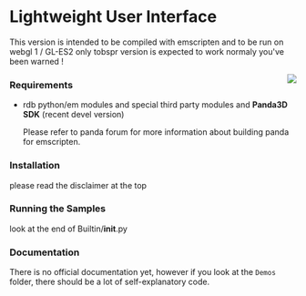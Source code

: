 # Lightweight User Interface

This version is intended to be compiled with emscripten and to be run on webgl 1 / GL-ES2
only tobspr version is expected to work normaly you've been warned !

<img src="http://fs5.directupload.net/images/151207/ltl76bsj.png" align="right" />

### Requirements

- rdb python/em modules and special third party modules and **Panda3D SDK** (recent devel version)
  
  Please refer to panda forum for more information about building panda for emscripten.

### Installation

please read the disclaimer at the top

### Running the Samples

look at the end of Builtin/__init__.py

### Documentation

There is no official documentation yet, however if you look at the `Demos` folder, there should be a lot of self-explanatory code.
